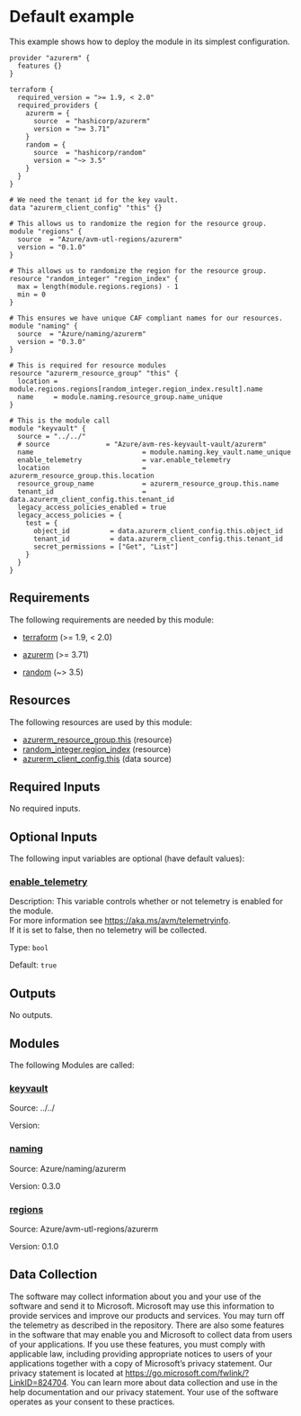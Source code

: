 <!-- BEGIN_TF_DOCS -->
# Default example

This example shows how to deploy the module in its simplest configuration.

```hcl
provider "azurerm" {
  features {}
}

terraform {
  required_version = ">= 1.9, < 2.0"
  required_providers {
    azurerm = {
      source  = "hashicorp/azurerm"
      version = ">= 3.71"
    }
    random = {
      source  = "hashicorp/random"
      version = "~> 3.5"
    }
  }
}

# We need the tenant id for the key vault.
data "azurerm_client_config" "this" {}

# This allows us to randomize the region for the resource group.
module "regions" {
  source  = "Azure/avm-utl-regions/azurerm"
  version = "0.1.0"
}

# This allows us to randomize the region for the resource group.
resource "random_integer" "region_index" {
  max = length(module.regions.regions) - 1
  min = 0
}

# This ensures we have unique CAF compliant names for our resources.
module "naming" {
  source  = "Azure/naming/azurerm"
  version = "0.3.0"
}

# This is required for resource modules
resource "azurerm_resource_group" "this" {
  location = module.regions.regions[random_integer.region_index.result].name
  name     = module.naming.resource_group.name_unique
}

# This is the module call
module "keyvault" {
  source = "../../"
  # source              = "Azure/avm-res-keyvault-vault/azurerm"
  name                           = module.naming.key_vault.name_unique
  enable_telemetry               = var.enable_telemetry
  location                       = azurerm_resource_group.this.location
  resource_group_name            = azurerm_resource_group.this.name
  tenant_id                      = data.azurerm_client_config.this.tenant_id
  legacy_access_policies_enabled = true
  legacy_access_policies = {
    test = {
      object_id          = data.azurerm_client_config.this.object_id
      tenant_id          = data.azurerm_client_config.this.tenant_id
      secret_permissions = ["Get", "List"]
    }
  }
}
```

<!-- markdownlint-disable MD033 -->
## Requirements

The following requirements are needed by this module:

- <a name="requirement_terraform"></a> [terraform](#requirement\_terraform) (>= 1.9, < 2.0)

- <a name="requirement_azurerm"></a> [azurerm](#requirement\_azurerm) (>= 3.71)

- <a name="requirement_random"></a> [random](#requirement\_random) (~> 3.5)

## Resources

The following resources are used by this module:

- [azurerm_resource_group.this](https://registry.terraform.io/providers/hashicorp/azurerm/latest/docs/resources/resource_group) (resource)
- [random_integer.region_index](https://registry.terraform.io/providers/hashicorp/random/latest/docs/resources/integer) (resource)
- [azurerm_client_config.this](https://registry.terraform.io/providers/hashicorp/azurerm/latest/docs/data-sources/client_config) (data source)

<!-- markdownlint-disable MD013 -->
## Required Inputs

No required inputs.

## Optional Inputs

The following input variables are optional (have default values):

### <a name="input_enable_telemetry"></a> [enable\_telemetry](#input\_enable\_telemetry)

Description: This variable controls whether or not telemetry is enabled for the module.  
For more information see https://aka.ms/avm/telemetryinfo.  
If it is set to false, then no telemetry will be collected.

Type: `bool`

Default: `true`

## Outputs

No outputs.

## Modules

The following Modules are called:

### <a name="module_keyvault"></a> [keyvault](#module\_keyvault)

Source: ../../

Version:

### <a name="module_naming"></a> [naming](#module\_naming)

Source: Azure/naming/azurerm

Version: 0.3.0

### <a name="module_regions"></a> [regions](#module\_regions)

Source: Azure/avm-utl-regions/azurerm

Version: 0.1.0

<!-- markdownlint-disable-next-line MD041 -->
## Data Collection

The software may collect information about you and your use of the software and send it to Microsoft. Microsoft may use this information to provide services and improve our products and services. You may turn off the telemetry as described in the repository. There are also some features in the software that may enable you and Microsoft to collect data from users of your applications. If you use these features, you must comply with applicable law, including providing appropriate notices to users of your applications together with a copy of Microsoft’s privacy statement. Our privacy statement is located at <https://go.microsoft.com/fwlink/?LinkID=824704>. You can learn more about data collection and use in the help documentation and our privacy statement. Your use of the software operates as your consent to these practices.
<!-- END_TF_DOCS -->